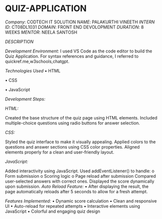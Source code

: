# QUIZ-APPLICATION
*Company*: CODTECH IT SOLUTION
*NAME*: PALAKURTHI VINEETH
*INTERN ID*: CT08DL1031
*DOMAIN*: FRONT END DEVOLOPMENT
*DURATION*: 8 WEEKS
*MENTOR*: NEELA SANTOSH

*DESCRIPTION*

*Development Environment:*
  I used  VS Code  as the code editor to build the Quiz Application. For syntax references and guidance, I referred to quickref.me,w3schools,chatgpt.

*Technologies Used*
  •	HTML
  
  •	CSS
  
  •	JavaScript

  
*Development Steps:*

*HTML:*

  Created the base structure of the quiz page using  HTML elements.
  Included multiple-choice questions using radio buttons  for answer selection.
  
*CSS:*

  Styled the quiz interface to make it visually appealing.
  Applied colors to the questions and answer sections using CSS color properties.
  Aligned elements properly for a clean and user-friendly layout.
  
*JavaScript:*

  Added interactivity using JavaScript.
  Used addEventListener() to handle:
    o	Form submission
    o	Scoring logic
    o	Page reload after submission
  Compared user-selected answers with correct ones.
  Displayed the score dynamically upon submission.
*Auto Reload Feature:*
  •	After displaying the result, the page automatically reloads after 5 seconds to allow   for a fresh attempt.

*Features Implemented:*
  •	Dynamic score calculation
  •	Clean and responsive UI
  •	Auto-reload for repeated attempts
  •	Interactive elements using JavaScript
  •	Colorful and engaging quiz design


